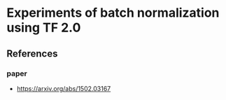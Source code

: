 # Experiments of batch normalization using TF 2.0

## References
### paper
- https://arxiv.org/abs/1502.03167
